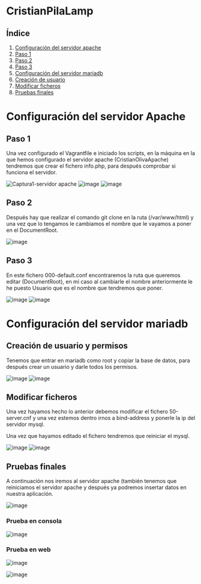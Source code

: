 # CristianPilaLamp

## Índice

1. [Configuración del servidor apache](#configuración-del-servidor-apache)
  2. [Paso 1](#paso-1)
  3. [Paso 2](#paso-2)
  4. [Paso 3](#paso-3)
  5. [Configuración del servidor mariadb](#configuración-del-servidor-mariadb)
  6. [Creación de usuario](#cración-de-usuario-y-permisos)
  7. [Modificar ficheros](#modificar-ficheros)
  8. [Pruebas finales](#pruebas-finales) 

# Configuración del servidor Apache

## Paso 1

Una vez configurado el Vagrantfile e iniciado los scripts, en la máquina en la que hemos configurado el servidor apache (CristianOlivaApache) tendremos que crear el fichero info.php, para después comprobar si funciona el servidor.

![Captura1-servidor apache](https://github.com/colival03/CristianPilaLamp/assets/146434716/c69fdfed-b8e8-4bcf-9b28-09381f505304)
![image](https://github.com/colival03/CristianPilaLamp/assets/146434716/0f059684-836b-4d1e-8d54-0eb18afb23ba)
![image](https://github.com/colival03/CristianPilaLamp/assets/146434716/6db7b88c-3020-41f0-8c2f-88d150b5340d)

## Paso 2

Después hay que realizar el comando git clone en la ruta (/var/www/html) y una vez que lo tengamos le cambiamos el nombre que le vayamos a poner en el DocumentRoot. 

![image](https://github.com/colival03/CristianPilaLamp/assets/146434716/45e25fa6-604a-49fb-8491-a198a25ea8f1)

## Paso 3

En este fichero 000-default.conf encontraremos la ruta que queremos editar (DocumentRoot), en mi caso al cambiarle el nombre anteriormente le he puesto Usuario que es el nombre que tendremos que poner. 

![image](https://github.com/colival03/CristianPilaLamp/assets/146434716/cb7379cf-3ea6-43ce-a76e-ff4954e65730)
![image](https://github.com/colival03/CristianPilaLamp/assets/146434716/46b141f1-53a7-453a-9653-b0ff4e674bbf)

# Configuración del servidor mariadb

## Creación de usuario y permisos

Tenemos que entrar en mariadb como root y copiar la base de datos, para después crear un usuario y darle todos los permisos.

![image](https://github.com/colival03/CristianPilaLamp/assets/146434716/c7494bc6-1771-4b9e-8ba6-1000cb0439dc)
![image](https://github.com/colival03/CristianPilaLamp/assets/146434716/bc7df15d-ae65-4ad0-8cf7-33bd779b96cd)

## Modificar ficheros 

Una vez hayamos hecho lo anterior debemos modificar el fichero 50-server.cnf y una vez estemos dentro irnos a bind-address y ponerle la ip del servidor mysql.

Una vez que hayamos editado el fichero tendremos que reiniciar el mysql.

![image](https://github.com/colival03/CristianPilaLamp/assets/146434716/9562c83f-9eea-4bf3-a85a-ed876004bf6c)
![image](https://github.com/colival03/CristianPilaLamp/assets/146434716/9c9a31a2-881f-43a7-a7fb-2e7be19d8c6f)

## Pruebas finales

A continuación nos iremos al servidor apache (también tenemos que reiniciamos el servidor apache y después ya podremos insertar datos en nuestra aplicación.

![image](https://github.com/colival03/CristianPilaLamp/assets/146434716/a566ef60-47e9-4dae-bd5d-32c3d2e6bca8)

### Prueba en consola

![image](https://github.com/colival03/CristianPilaLamp/assets/146434716/be61b6d9-50d2-4da5-aaf1-4d00f847bed7)

### Prueba en web

![image](https://github.com/colival03/CristianPilaLamp/assets/146434716/14e9c94b-8406-40fc-9854-0fc442e0218d)

![image](https://github.com/colival03/CristianPilaLamp/assets/146434716/739f6ff9-1ed5-4201-a168-87cf78be9925)

